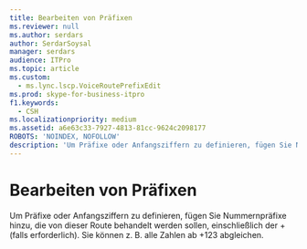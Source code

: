```yaml
---
title: Bearbeiten von Präfixen
ms.reviewer: null
ms.author: serdars
author: SerdarSoysal
manager: serdars
audience: ITPro
ms.topic: article
ms.custom:
  - ms.lync.lscp.VoiceRoutePrefixEdit
ms.prod: skype-for-business-itpro
f1.keywords:
  - CSH
ms.localizationpriority: medium
ms.assetid: a6e63c33-7927-4813-81cc-9624c2098177
ROBOTS: 'NOINDEX, NOFOLLOW'
description: 'Um Präfixe oder Anfangsziffern zu definieren, fügen Sie Nummernpräfixe hinzu, die von dieser Route behandelt werden sollen, einschließlich der + (falls erforderlich). Sie können z. B. alle Zahlen ab +123 abgleichen.'
---
```


# <a name="prefix-edit"></a>Bearbeiten von Präfixen
 
Um Präfixe oder Anfangsziffern zu definieren, fügen Sie Nummernpräfixe hinzu, die von dieser Route behandelt werden sollen, einschließlich der + (falls erforderlich). Sie können z. B. alle Zahlen ab +123 abgleichen.
  
 
  

